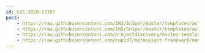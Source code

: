 ```yaml
---
id: CVE-2020-13167
pocs:
    - https://raw.githubusercontent.com/1N3/Sn1per/master/templates/active/CVE-2020-13167_-_Netsweeper_WebAdmin_Python_Code_Injection_2.sh
    - https://raw.githubusercontent.com/1N3/Sn1per/master/templates/active/CVE-2020-13167_-_Netsweeper_WebAdmin_Python_Code_Injection_1.sh
    - https://raw.githubusercontent.com/projectdiscovery/nuclei-templates/master/cves/CVE-2020-13167.yaml
    - https://raw.githubusercontent.com/rapid7/metasploit-framework/master/modules/exploits/linux/http/netsweeper_webadmin_unixlogin.rb
---
```

